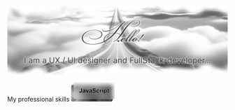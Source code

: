 [![Header](https://github.com/alinavdovichenko/alinavdovichenko/blob/main/assets/img-1.png)](https://alinavdovichenko.ru/)

My professional skills
![JavaScript](https://github.com/alinavdovichenko/alinavdovichenko/blob/main/assets/javascript.png)